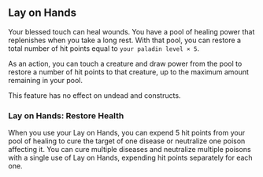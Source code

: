 ## Lay on Hands
Your blessed touch can heal wounds. You have a pool of healing power that replenishes when you take a long rest. With that pool, you can restore a total number of hit points equal to `your paladin level × 5`.

As an action, you can touch a creature and draw power from the pool to restore a number of hit points to that creature, up to the maximum amount remaining in your pool.

This feature has no effect on undead and constructs.

### Lay on Hands: Restore Health
When you use your Lay on Hands, you can expend 5 hit points from your pool of healing to cure the target of one disease or neutralize one poison affecting it. You can cure multiple diseases and neutralize multiple poisons with a single use of Lay on Hands, expending hit points separately for each one.

<!--

-<< CHANGES >>-
- seperated restore health from main ability

-<< TODO >>-
- check if offhand is proper words

-<< COMMENTARY >>-
- restore health is added as a subfeature
- this provides context to a singular resource
- cleansing touch will use this feature as a resource at a future level

-->
